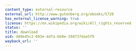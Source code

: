 ```yaml
---
content_type: external-resource
external_url: http://www.gutenberg.org/ebooks/5720
has_external_license_warning: true
license: https://en.wikipedia.org/wiki/All_rights_reserved
status: ''
title: download
uid: d89e45c2-603e-4dfa-bb0e-29d737dae5f9
wayback_url: ''
---
```

